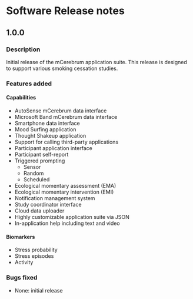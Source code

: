 # Software Release notes

## 1.0.0

### Description
Initial release of the mCerebrum application suite.  This release is designed
to support various smoking cessation studies.

### Features added

#### Capabilities
- AutoSense mCerebrum data interface
- Microsoft Band mCerebrum data interface
- Smartphone data interface
- Mood Surfing application
- Thought Shakeup application
- Support for calling third-party applications
- Participant application interface
- Participant self-report
- Triggered prompting
    - Sensor
    - Random
    - Scheduled
- Ecological momentary assessment (EMA)
- Ecological momentary intervention (EMI)
- Notification management system
- Study coordinator interface
- Cloud data uploader
- Highly customizable application suite via JSON
- In-application help including text and video

#### Biomarkers
- Stress probability
- Stress episodes
- Activity

### Bugs fixed

- None: initial release

